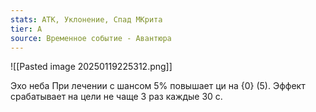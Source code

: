```yaml
---
stats: АТК, Уклонение, Спад МКрита
tier: A
source: Временное событие - Авантюра
---
```

![[Pasted image 20250119225312.png]]

Эхо неба
При лечении с шансом 5% повышает ци на {0} (5). Эффект срабатывает на цели не чаще 3 раз каждые 30 с.